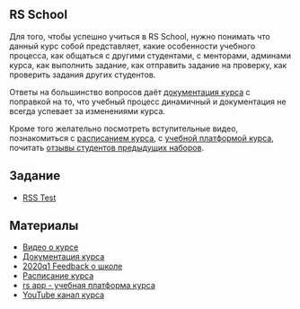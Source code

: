 ## RS School

Для того, чтобы успешно учиться в RS School, нужно понимать что данный курс собой представляет, какие особенности учебного процесса, как общаться с другими студентами, с менторами, админами курса, как выполнить задание, как отправить задание на проверку, как проверить задания других студентов.

Ответы на большинство вопросов даёт [документация курса](https://docs.rs.school/) с поправкой на то, что учебный процесс динамичный и документация не всегда успевает за изменениями курса.

Кроме того желательно посмотреть вступительные видео, познакомиться с [расписанием курса](https://docs.google.com/spreadsheets/d/1oM2O8DtjC0HodB3j7hcIResaWBw8P18tXkOl1ymelvE/htmlview#), с [учебной платформой курса](https://app.rs.school/), почитать [отзывы студентов предыдущих наборов](https://docs.google.com/spreadsheets/d/1UZxoOstzqK6NPKvEROS2X86R5yyINC8gj9ypGERwphQ/).

## Задание

- [RSS Test](stage0/tests/index.md)

## Материалы

- [Видео о курсе](https://youtu.be/TkQS7Ej6zVs)
- [Документация курса](https://docs.rs.school/)
- [2020q1 Feedback о школе](https://docs.google.com/spreadsheets/d/1UZxoOstzqK6NPKvEROS2X86R5yyINC8gj9ypGERwphQ/)
- [Расписание курса](https://docs.google.com/spreadsheets/d/1oM2O8DtjC0HodB3j7hcIResaWBw8P18tXkOl1ymelvE/htmlview#)
- [rs app - учебная платформа курса](https://app.rs.school/)
- [YouTube канал курса](https://www.youtube.com/channel/UCUgmHbk1rTFaf4GGKQ1OXfQ)